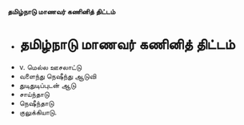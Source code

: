 **தமிழ்நாடு மாணவர் கணினித் திட்டம்**
- # தமிழ்நாடு மாணவர் கணினித் திட்டம்
- v. மெல்ல ஊசலாட்டு
- வளைந்து நெஷீந்து  ஆடுவி
- துடிதுடிப்புடன் ஆடு
- சாய்ந்தாடு
- நெஷீந்தாடு
- குலுக்கியாடு.

